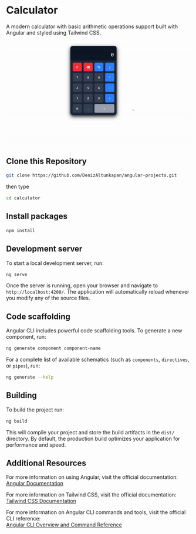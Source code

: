 # Calculator

A modern calculator with basic arithmetic operations support built with Angular and styled using Tailwind CSS.

![Preview](preview.gif)

## Clone this Repository

```bash
git clone https://github.com/DenizAltunkapan/angular-projects.git
```

then type

```bash
cd calculator
```

## Install packages

```bash
npm install
```

## Development server

To start a local development server, run:

```bash
ng serve
```

Once the server is running, open your browser and navigate to `http://localhost:4200/`. The application will automatically reload whenever you modify any of the source files.

## Code scaffolding

Angular CLI includes powerful code scaffolding tools. To generate a new component, run:

```bash
ng generate component component-name
```

For a complete list of available schematics (such as `components`, `directives`, or `pipes`), run:

```bash
ng generate --help
```

## Building

To build the project run:

```bash
ng build
```

This will compile your project and store the build artifacts in the `dist/` directory. By default, the production build optimizes your application for performance and speed.

## Additional Resources

For more information on using Angular, visit the official documentation:  
[Angular Documentation](https://angular.dev)

For more information on Tailwind CSS, visit the official documentation:  
[Tailwind CSS Documentation](https://tailwindcss.com/docs)

For more information on Angular CLI commands and tools, visit the official CLI reference:  
[Angular CLI Overview and Command Reference](https://angular.dev/tools/cli)
